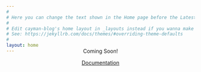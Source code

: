 ```yaml
---
#
# Here you can change the text shown in the Home page before the Latest Posts section.
#
# Edit cayman-blog's home layout in _layouts instead if you wanna make some changes
# See: https://jekyllrb.com/docs/themes/#overriding-theme-defaults
#
layout: home
---
```


<center style="margin-top:-30px">

Coming Soon!
<br>
<!--
<h1> Trailer </h1>

 <br>

<div class="youtube-embed">
<div class="video-wrapper">
<iframe width="560" height="315" src="https://www.youtube.com/embed/jHuBKf6nfI4" frameborder="0" allow="accelerometer; autoplay; clipboard-write; encrypted-media; gyroscope; picture-in-picture" allowfullscreen></iframe>
</div>
</div>


<br>
<a href="" class="btn">Download on Steam</a> --->
<a href="/documentation" class="btn">Documentation</a>



</center>

